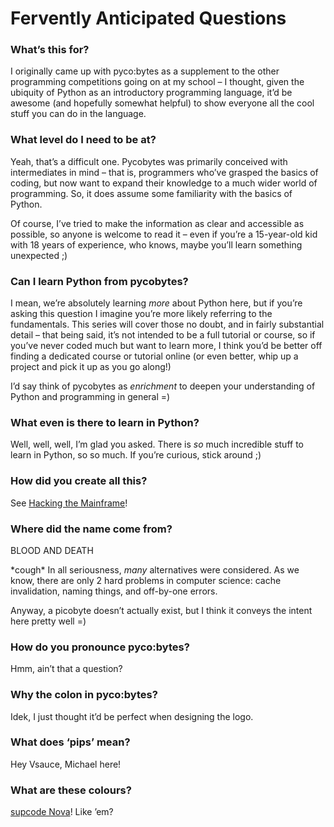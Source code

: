 # Fervently Anticipated Questions

### What’s this for?
I originally came up with pyco:bytes as a supplement to the other programming competitions going on at my school – I thought, given the ubiquity of Python as an introductory programming language, it’d be awesome (and hopefully somewhat helpful) to show everyone all the cool stuff you can do in the language.

### What level do I need to be at?
Yeah, that’s a difficult one. Pycobytes was primarily conceived with intermediates in mind – that is, programmers who’ve grasped the basics of coding, but now want to expand their knowledge to a much wider world of programming. So, it does assume some familiarity with the basics of Python.

Of course, I’ve tried to make the information as clear and accessible as possible, so anyone is welcome to read it – even if you’re a 15-year-old kid with 18 years of experience, who knows, maybe you’ll learn something unexpected ;)

### Can I learn Python from pycobytes?
I mean, we’re absolutely learning *more* about Python here, but if you’re asking this question I imagine you’re more likely referring to the fundamentals. This series will cover those no doubt, and in fairly substantial detail – that being said, it’s not intended to be a full tutorial or course, so if you’ve never coded much but want to learn more, I think you’d be better off finding a dedicated course or tutorial online (or even better, whip up a project and pick it up as you go along!)

I’d say think of pycobytes as *enrichment* to deepen your understanding of Python and programming in general =)

### What even is there to learn in Python?
Well, well, well, I’m glad you asked. There is *so* much incredible stuff to learn in Python, so so much. If you’re curious, stick around ;)
<!-- If you’re in doubt, just take a look at the [index](https://sup2point0.github.io/pycobytes/issues) ;) -->

### How did you create all this?
See [Hacking the Mainframe](https://sup2point0.github.io/pycobytes/dev)!

### Where did the name come from?
BLOOD AND DEATH

\*cough\* In all seriousness, *many* alternatives were considered. As we know, there are only 2 hard problems in computer science: cache invalidation, naming things, and off-by-one errors.

Anyway, a picobyte doesn’t actually exist, but I think it conveys the intent here pretty well =)

### How do you pronounce pyco:bytes?
Hmm, ain’t that a question?

### Why the colon in pyco:bytes?
Idek, I just thought it’d be perfect when designing the logo.

### What does ‘pips’ mean?
Hey Vsauce, Michael here!

### What are these colours?
[supcode Nova](https://github.com/Sup2point0/supcode/tree/sup/resources/Nova)! Like ’em?
